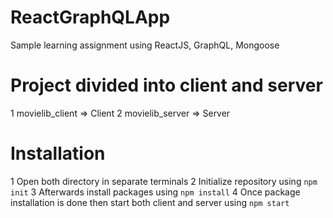 # ReactGraphQLApp
Sample learning assignment using ReactJS, GraphQL, Mongoose

# Project divided into client and server
1 movielib_client => Client
2 movielib_server => Server

# Installation
1 Open both directory in separate terminals
2 Initialize repository using  `npm init`
3 Afterwards install packages using `npm install`
4 Once package installation is done then start both client and server using  `npm start`
